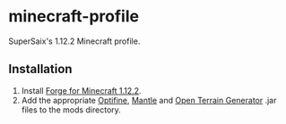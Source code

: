 # minecraft-profile
SuperSaix's 1.12.2 Minecraft profile.

## Installation
1. Install [Forge for Minecraft 1.12.2](https://files.minecraftforge.net/maven/net/minecraftforge/forge/index_1.12.2.html).
2. Add the appropriate [Optifine](https://optifine.net/downloads), [Mantle](https://minecraft.curseforge.com/projects/mantle/files) and [Open Terrain Generator](https://minecraft.curseforge.com/projects/open-terrain-generator/files) .jar files to the mods directory.
